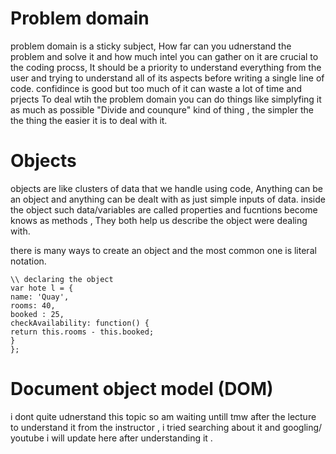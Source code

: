 # Problem domain 
problem domain is a sticky subject, How far can you udnerstand the problem and solve it and how much intel you can gather on it are crucial to the coding procss, It should be a priority to understand everything from the user and trying to understand all of its aspects before writing a single line of code. 
confidince is good but too much of it can waste a lot of time and prjects 
To deal wtih the problem domain you can do things like simplyfing it as much as possible "Divide and counqure" kind of thing , the simpler the the thing the easier it is to deal with it. 


# Objects 
objects are like clusters of data that we handle using code, Anything can be an object and anything can be dealt with as just simple inputs of data. 
inside the object such data/variables are called properties and fucntions become knows as methods , They both help us describe the object were dealing with.

there is many ways to create an object and the most common one is literal notation. 

```
\\ declaring the object 
var hote l = {
name: 'Quay',
rooms: 40,
booked : 25,
checkAvailability: function() {
return this.rooms - this.booked;
}
}; 
```

# Document object model (DOM)
i dont quite udnerstand this topic so am waiting untill tmw after the lecture to understand it from the instructor , i tried searching about it and googling/ youtube
i will update here after understanding it . 

